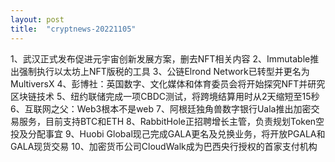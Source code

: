 ```yaml
---
layout: post
title:  "cryptnews-20221105"
---
```

1、武汉正式发布促进元宇宙创新发展方案，删去NFT相关内容
2、Immutable推出强制执行以太坊上NFT版税的工具
3、公链Elrond Network已转型并更名为MultiversX
4、彭博社：英国数字、文化媒体和体育委员会将开始探究NFT并研究区块链技术
5、纽约联储完成一项CBDC测试，将跨境结算用时从2天缩短至15秒
6、互联网之父：Web3根本不是web
7、阿根廷独角兽数字银行Uala推出加密交易服务，目前支持BTC和ETH
8、RabbitHole正招聘增长主管，负责规划Token空投及分配事宜
9、Huobi Global现己完成GALA更名及兑换业务，将开放PGALA和GALA现货交易
10、加密货币公司CloudWalk成为巴西央行授权的首家支付机构
